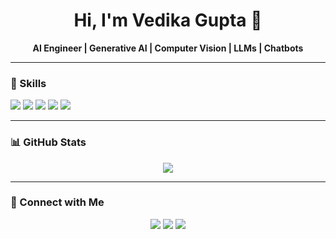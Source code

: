 <h1 align="center">Hi, I'm Vedika Gupta 👋</h1>

<p align="center">
  <b>AI Engineer | Generative AI | Computer Vision | LLMs | Chatbots</b>
</p>

---

### 🧠 Skills
<p align="left">
  <img src="https://img.shields.io/badge/Python-FFD43B?style=for-the-badge&logo=python&logoColor=blue"/>
  <img src="https://img.shields.io/badge/FastAPI-009688?style=for-the-badge&logo=fastapi&logoColor=white"/>
  <img src="https://img.shields.io/badge/HuggingFace-FFD21F?style=for-the-badge&logo=huggingface&logoColor=black"/>
  <img src="https://img.shields.io/badge/OpenCV-5C3EE8?style=for-the-badge&logo=opencv&logoColor=white"/>
  <img src="https://img.shields.io/badge/Streamlit-FF4B4B?style=for-the-badge&logo=streamlit&logoColor=white"/>
</p>

---

### 📊 GitHub Stats
<p align="center">
  <img src="https://github-readme-stats.vercel.app/api?username=vedikag5687&show_icons=true&theme=radical" />
</p>

---

### 🔗 Connect with Me
<p align="center">
  <a href="https://www.linkedin.com/in/vedika-gupta-9ba5242a7/"><img src="https://img.shields.io/badge/LinkedIn-blue?style=for-the-badge&logo=linkedin&logoColor=white"/></a>
  <a href="mailto:vidhig5687@gmail.com"><img src="https://img.shields.io/badge/Gmail-red?style=for-the-badge&logo=gmail&logoColor=white"/></a>
  <a href="https://github.com/vedikag5687"><img src="https://img.shields.io/badge/GitHub-black?style=for-the-badge&logo=github&logoColor=white"/></a>
</p>
